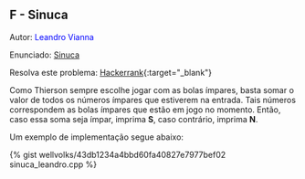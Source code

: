 ## F - Sinuca
<div id="sinuca"></div>

Autor: <font color="blue">Leandro Vianna</font>

Enunciado: [Sinuca][pf]

Resolva este problema: [Hackerrank][hackerrank-a]{:target="_blank"}

[pf]:           https://github.com/maratonago/maratonago.github.io/raw/master/_includes/pdfs/primeira_comp_inf_ufg/F.pdf
[hackerrank-a]:	https://www.urionlinejudge.com.br/judge/pt/problems/view/1585

Como Thierson sempre escolhe jogar com as bolas ímpares, basta somar o valor de todos os números ímpares que estiverem na entrada. Tais números correspondem as bolas ímpares que estão em jogo no momento. Então, caso essa soma seja ímpar, imprima <b>S</b>, caso contrário, imprima <b>N</b>.

Um exemplo de implementação segue abaixo:

{% gist wellvolks/43db1234a4bbd60fa40827e7977bef02 sinuca_leandro.cpp %}

